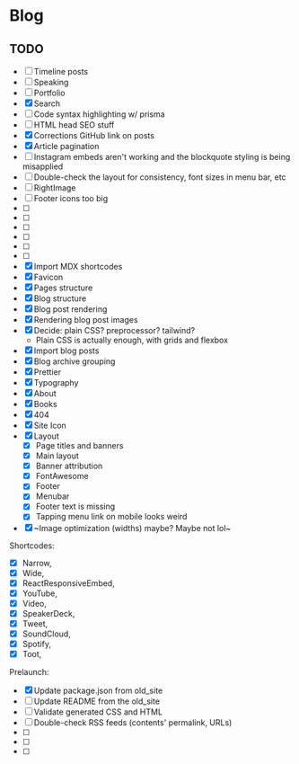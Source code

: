 # Blog

## TODO

- [ ] Timeline posts
- [ ] Speaking
- [ ] Portfolio
- [x] Search
- [ ] Code syntax highlighting w/ prisma
- [ ] HTML head SEO stuff
- [x] Corrections GitHub link on posts
- [x] Article pagination
- [ ] Instagram embeds aren't working and the blockquote styling is being misapplied
- [ ] Double-check the layout for consistency, font sizes in menu bar, etc
- [ ] RightImage
- [ ] Footer icons too big
- [ ]
- [ ]
- [ ]
- [ ]
- [ ]
- [ ]
- [x] Import MDX shortcodes
- [x] Favicon
- [x] Pages structure
- [x] Blog structure
- [x] Blog post rendering
- [x] Rendering blog post images
- [x] Decide: plain CSS? preprocessor? tailwind?
  - Plain CSS is actually enough, with grids and flexbox
- [x] Import blog posts
- [x] Blog archive grouping
- [x] Prettier
- [x] Typography
- [x] About
- [x] Books
- [x] 404
- [x] Site Icon
- [x] Layout
  - [x] Page titles and banners
  - [x] Main layout
  - [x] Banner attribution
  - [x] FontAwesome
  - [x] Footer
  - [x] Menubar
  - [x] Footer text is missing
  - [x] Tapping menu link on mobile looks weird
- [x] ~Image optimization (widths) maybe? Maybe not lol~

Shortcodes:

- [x] Narrow,
- [x] Wide,
- [x] ReactResponsiveEmbed,
- [x] YouTube,
- [x] Video,
- [x] SpeakerDeck,
- [x] Tweet,
- [x] SoundCloud,
- [x] Spotify,
- [x] Toot,

Prelaunch:

- [x] Update package.json from old_site
- [ ] Update README from the old_site
- [ ] Validate generated CSS and HTML
- [ ] Double-check RSS feeds (contents' permalink, URLs)
- [ ]
- [ ]
- [ ]
